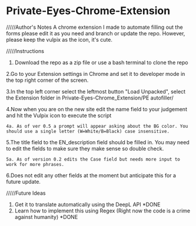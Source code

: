 # Private-Eyes-Chrome-Extension
/////Author's Notes
A chrome extension I made to automate filling out the forms please edit it as you need and branch or update the repo.
However, please keep the vulpix as the icon, it's cute.

/////Instructions
  1. Download the repo as a zip file or use a bash terminal to clone the repo

  2.Go to your Extension settings in Chrome and set it to developer mode in the top right corner of the screen.
  
  3.In the top left corner select the leftmost button "Load Unpacked", select the Extension folder in Private-Eyes-Chrome_Extension/PE autofiller/ 
  
  4.Now when you are on the new site edit the name field to your judgement and hit the Vulpix icon to execute the script
    
    4a. As of ver 0.5 a prompt will appear asking about the BG color. You should use a single letter (W=White/B=Black) case insensitive. 
  
  5.The title field to the EN_description field should be filled in. You may need to edit the fields to make sure they make sense so double check.

  	5a. As of version 0.2 edits the Case field but needs more input to work for more phrases.
  
  6.Does not edit any other fields at the moment but anticipate this for a future update.
  
/////Future Ideas

  1. Get it to translate automatically using the DeepL API *DONE
  2. Learn how to implement this using Regex (Right now the code is a crime against humanity) *DONE
  
  

